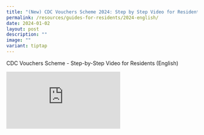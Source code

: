 ```yaml
---
title: "(New) CDC Vouchers Scheme 2024: Step by Step Video for Residents (English)"
permalink: /resources/guides-for-residents/2024-english/
date: 2024-01-02
layout: post
description: ""
image: ""
variant: tiptap
---
```

<p>CDC Vouchers Scheme - Step-by-Step Video for Residents (English)</p><div class="iframe-wrapper"><iframe allowfullscreen="true" frameborder="0" src="https://www.youtube.com/embed/p59Ut_sN0a4?si=hFHWrbyu8onkUlDz"></iframe></div><p></p>